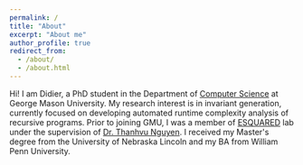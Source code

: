 ```yaml
---
permalink: /
title: "About"
excerpt: "About me"
author_profile: true
redirect_from: 
  - /about/
  - /about.html
---
```

Hi! I am Didier, a PhD student in the Department of [Computer Science](https://cs.gmu.edu/) at George Mason University. My research interest is in invariant generation, currently focused on developing automated runtime complexity analysis of recursive programs. 
Prior to joining GMU, I was a member of [ESQUARED](https://e2.unl.edu/) lab under the supervision of [Dr. Thanhvu Nguyen](https://nguyenthanhvuh.github.io/). I received my Master's degree from the University of Nebraska Lincoln and my BA from William Penn University.
